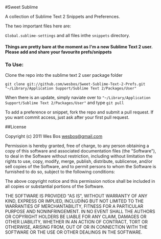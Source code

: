 #Sweet Sublime

A collection of Sublime Text 2 Snippets and Preferences. 

The two important files here are:

`Global.sublime-settings` and all files inthe `snippets` directory. 

#### Things are pretty bare at the moment as I'm a new Sublime Text 2 user. Please add and share your favourite prefs/snippets

### To Use:
Clone the repo into the sublime text 2 user package folder

`git clone git://github.com/wesbos/Sweet-Sublime-Text-2-Prefs.git "~/Library/Application Support/Sublime Text 2/Packages/User"`

When there is an update, simply naviate over to `"~/Library/Application Support/Sublime Text 2/Packages/User"` and type `git pull`

To add a preference or snippet, fork the repo and submit a pull request. If you want commit access, just ask after your first pull request.


##License

Copyright (c) 2011 Wes Bos <wesbos@gmail.com>

Permission is hereby granted, free of charge, to any person obtaining a copy of this software and associated documentation files (the "Software"), to deal in the Software without restriction, including without limitation the rights to use, copy, modify, merge, publish, distribute, sublicense, and/or sell copies of the Software, and to permit persons to whom the Software is furnished to do so, subject to the following conditions:

The above copyright notice and this permission notice shall be included in all copies or substantial portions of the Software.

THE SOFTWARE IS PROVIDED "AS IS", WITHOUT WARRANTY OF ANY KIND, EXPRESS OR IMPLIED, INCLUDING BUT NOT LIMITED TO THE WARRANTIES OF MERCHANTABILITY, FITNESS FOR A PARTICULAR PURPOSE AND NONINFRINGEMENT. IN NO EVENT SHALL THE AUTHORS OR COPYRIGHT HOLDERS BE LIABLE FOR ANY CLAIM, DAMAGES OR OTHER LIABILITY, WHETHER IN AN ACTION OF CONTRACT, TORT OR OTHERWISE, ARISING FROM, OUT OF OR IN CONNECTION WITH THE SOFTWARE OR THE USE OR OTHER DEALINGS IN THE SOFTWARE. 
